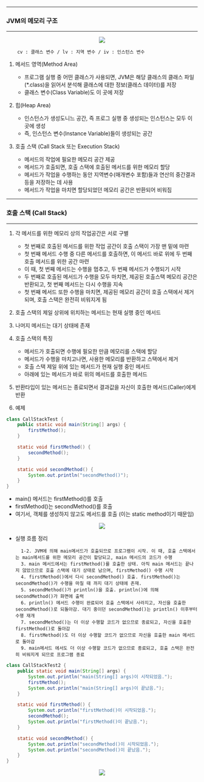 -----
### JVM의 메모리 구조
-----
<div align="center">
<img src="https://github.com/sooyounghan/JavaScript/assets/34672301/45115aae-78cf-4c0c-8563-696337091c01">
</div>

        cv : 클래스 변수 / lv : 지역 변수 / iv : 인스턴스 변수
        
1. 메서드 영역(Method Area)
   - 프로그램 실행 중 어떤 클래스가 사용되면, JVM은 해당 클래스의 클래스 파일(*.class)을 읽어서 분석해 클래스에 대한 정보(클래스 데이터)를 저장
   - 클래스 변수(Class Variable)도 이 곳에 저장

2. 힙(Heap Area)
   - 인스턴스가 생성도니느 공간, 즉 프로그 실행 중 생성되는 인스턴스는 모두 이 곳에 생성
   - 즉, 인스턴스 변수(Instance Variable)들이 생성되는 공간

3. 호출 스택 (Call Stack 또는 Execution Stack)
   - 메서드의 작업에 필요한 메모리 공간 제공
   - 메서드가 호출되면, 호출 스택에 호출된 메서드를 위한 메모리 할당
   - 메서드가 작업을 수행하는 동안 지역변수(매개변수 포함)들과 연산의 중간결과 등을 저장하는 데 사용
   - 메서드가 작업을 마치면 할당되었던 메모리 공간은 반환되어 비워짐

-----
### 호출 스택 (Call Stack)
-----
1. 각 메서드를 위한 메모리 상의 작업공간은 서로 구별
   - 첫 번째로 호출된 메서드를 위한 작업 공간이 호출 스택이 가장 맨 밑에 마련
   - 첫 번째 메서드 수행 중 다른 메서드를 호출하면, 이 메서드 바로 위에 두 번째 호출 메서드를 위한 공간 마련
   - 이 때, 첫 번째 메서드는 수행을 멈추고, 두 번째 메서드가 수행되기 시작
   - 두 번째로 호출된 메서드가 수행을 모두 마치면, 제공된 호출스택 메모리 공간은 반환되고, 첫 번째 메서드는 다시 수행을 지속
   - 첫 번째 메서드 또한 수행을 마치면, 제공된 메모리 공간이 호출 스택에서 제거되며, 호출 스택은 완전히 비워지게 됨

2. 호출 스택의 제일 상위에 위치하는 메서드는 현재 실행 중인 메서드
3. 나머지 메서드는 대기 상태에 존재
4. 호출 스택의 특징
   - 메서드가 호출되면 수행에 필요한 만큼 메모리를 스택에 할당
   - 메서드가 수행을 마치고나면, 사용한 메모리를 반환하고 스택에서 제거
   - 호출 스택 제일 위에 있는 메서드가 현재 실행 중인 메서드
   - 아래에 있는 메서드가 바로 위의 메서드를 호출한 메서드

5. 반환타입이 있는 메서드는 종료되면서 결과값을 자신이 호출한 메서드(Caller)에게 반환

6. 예제
```java
class CallStackTest {
	public static void main(String[] args) {
		firstMethod();
	}

	static void firstMethod() {
		secondMethod();
	}

	static void secondMethod() {
		System.out.println("secondMethod()");		
	}
}
```
  - main() 메서드는 firstMethod()를 호출
  - firstMethod()는 secondMethod()를 호출
  - 여기서, 객체를 생성하지 않고도 메서드를 호출 (이는 static method이기 때문임)

<div align="center">
<img src="https://github.com/sooyounghan/JavaScript/assets/34672301/c129b077-e4d5-4df9-856c-3891cda9c2c1">
</div>

  - 실행 흐름 정리

          1-2. JVM에 의해 main메서드가 호출되므로 프로그램이 시작. 이 때, 호출 스택에서는 main메서드를 위한 메모리 공간이 할당되고, main 메서드의 코드가 수행
          3. main 메서드에서는 firstMethod()를 호출한 상태. 아직 main 메서드는 끝나지 않았으므로 호출 스택에 대기 상태로 남으며, firstMethod() 수행 시작
          4. firstMethod()에서 다시 secondMethod() 호출. firstMethod()는 secondMethod()가 수행을 마칠 때 까지 대기 상태에 존재.
          5. secondMethod()가 println()을 호출. println()에 의해 secondMethod()가 화면에 출력
          6. println() 메서드 수행이 완료되어 호출 스택에서 사라지고, 자신을 호출한 secondMethod()로 되돌아감. 대기 중이던 secondMethod()는 println() 이후부터 수행 재개
          7. secondMethod()는 더 이상 수행할 코드가 없으므로 종료되고, 자신을 호출한 firstMethod()로 돌아감
          8. firstMethod()도 더 이상 수행할 코드가 없으므로 자신을 호출한 main 메서드로 돌아감
          9. main메서드 에서도 더 이상 수행할 코드가 없으므로 종료되고, 호출 스택은 완전히 비워지게 되므로 프로그램 종료

```java
class CallStackTest2 {
	public static void main(String[] args) {
		System.out.println("main(String[] args)이 시작되었음.");
		firstMethod();
		System.out.println("main(String[] args)이 끝났음.");
	}

	static void firstMethod() {
		System.out.println("firstMethod()이 시작되었음.");
		secondMethod();
		System.out.println("firstMethod()이 끝났음.");		
	}

	static void secondMethod() {
		System.out.println("secondMethod()이 시작되었음.");
		System.out.println("secondMethod()이 끝났음.");		
	}
}
```
<div align="center">
<img src="https://github.com/sooyounghan/JavaScript/assets/34672301/b335c94a-87a6-450b-8c9b-eb3800e78c6f">
</div>
